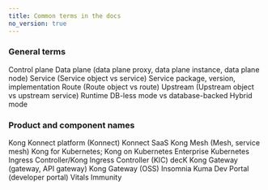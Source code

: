 ```yaml
---
title: Common terms in the docs
no_version: true
---
```


### General terms

Control plane
Data plane (data plane proxy, data plane instance, data plane node)
Service (Service object vs service)
Service package, version, implementation
Route (Route object vs route)
Upstream (Upstream object vs upstream service)
Runtime
DB-less mode vs database-backed
Hybrid mode


### Product and component names

Kong Konnect platform (Konnect)
Konnect SaaS
Kong Mesh (Mesh, service mesh)
Kong for Kubernetes; Kong on Kubernetes Enterprise
Kubernetes Ingress Controller/Kong Ingress Controller (KIC)
decK
Kong Gateway (gateway, API gateway)
Kong Gateway (OSS)
Insomnia
Kuma
Dev Portal (developer portal)
Vitals
Immunity
